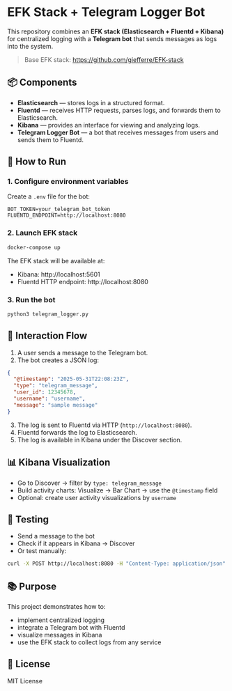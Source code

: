 # EFK Stack + Telegram Logger Bot

This repository combines an **EFK stack (Elasticsearch + Fluentd + Kibana)** for centralized logging with a **Telegram bot** that sends messages as logs into the system.

> Base EFK stack: https://github.com/giefferre/EFK-stack  

## 📦 Components

- **Elasticsearch** — stores logs in a structured format.
- **Fluentd** — receives HTTP requests, parses logs, and forwards them to Elasticsearch.
- **Kibana** — provides an interface for viewing and analyzing logs.
- **Telegram Logger Bot** — a bot that receives messages from users and sends them to Fluentd.

## 🚀 How to Run

### 1. Configure environment variables

Create a `.env` file for the bot:

```
BOT_TOKEN=your_telegram_bot_token
FLUENTD_ENDPOINT=http://localhost:8080
```

### 2. Launch EFK stack

```bash
docker-compose up
```

The EFK stack will be available at:
- Kibana: http://localhost:5601
- Fluentd HTTP endpoint: http://localhost:8080

### 3. Run the bot

```bash
python3 telegram_logger.py
```

## 🔁 Interaction Flow

1. A user sends a message to the Telegram bot.
2. The bot creates a JSON log:
```json
{
  "@timestamp": "2025-05-31T22:08:23Z",
  "type": "telegram_message",
  "user_id": 12345678,
  "username": "username",
  "message": "sample message"
}
```
3. The log is sent to Fluentd via HTTP (`http://localhost:8080`).
4. Fluentd forwards the log to Elasticsearch.
5. The log is available in Kibana under the Discover section.

## 📊 Kibana Visualization

- Go to Discover → filter by `type: telegram_message`
- Build activity charts: Visualize → Bar Chart → use the `@timestamp` field
- Optional: create user activity visualizations by `username`

## 🧪 Testing

- Send a message to the bot
- Check if it appears in Kibana → Discover
- Or test manually:
```bash
curl -X POST http://localhost:8080 -H "Content-Type: application/json" -d '{"@timestamp":"2025-05-31T22:00:00Z","type":"test","message":"Hello from curl!"}'
```

## 📚 Purpose

This project demonstrates how to:
- implement centralized logging
- integrate a Telegram bot with Fluentd
- visualize messages in Kibana
- use the EFK stack to collect logs from any service

## 📄 License

MIT License
